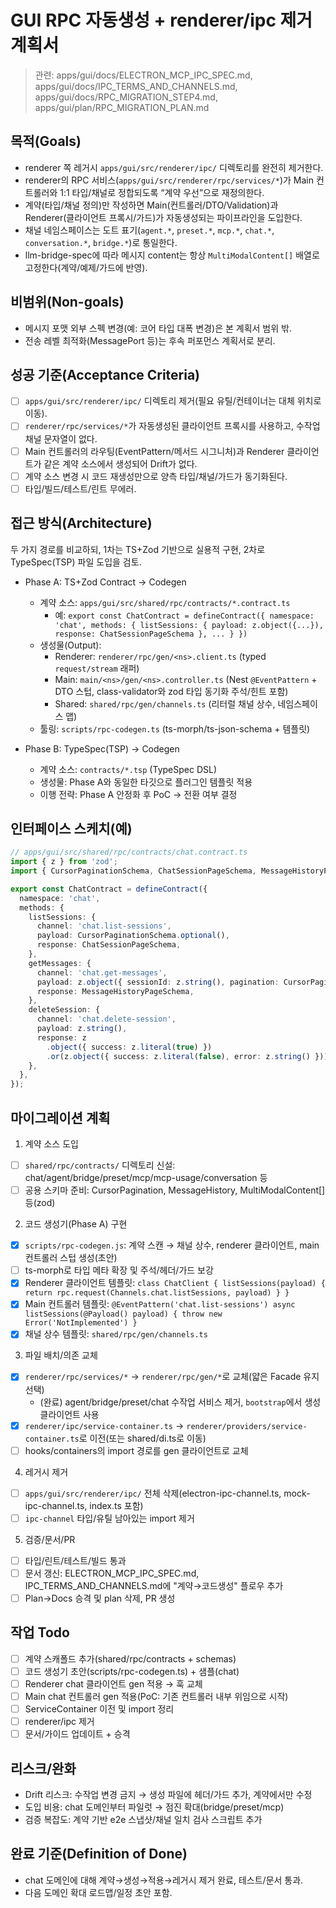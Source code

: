 # GUI RPC 자동생성 + renderer/ipc 제거 계획서

> 관련: apps/gui/docs/ELECTRON_MCP_IPC_SPEC.md, apps/gui/docs/IPC_TERMS_AND_CHANNELS.md, apps/gui/docs/RPC_MIGRATION_STEP4.md, apps/gui/plan/RPC_MIGRATION_PLAN.md

## 목적(Goals)

- renderer 쪽 레거시 `apps/gui/src/renderer/ipc/` 디렉토리를 완전히 제거한다.
- renderer의 RPC 서비스(`apps/gui/src/renderer/rpc/services/*`)가 Main 컨트롤러와 1:1 타입/채널로 정합되도록 “계약 우선”으로 재정의한다.
- 계약(타입/채널 정의)만 작성하면 Main(컨트롤러/DTO/Validation)과 Renderer(클라이언트 프록시/가드)가 자동생성되는 파이프라인을 도입한다.
- 채널 네임스페이스는 도트 표기(`agent.*`, `preset.*`, `mcp.*`, `chat.*`, `conversation.*`, `bridge.*`)로 통일한다.
- llm-bridge-spec에 따라 메시지 content는 항상 `MultiModalContent[]` 배열로 고정한다(계약/예제/가드에 반영).

## 비범위(Non-goals)

- 메시지 포맷 외부 스펙 변경(예: 코어 타입 대폭 변경)은 본 계획서 범위 밖.
- 전송 레벨 최적화(MessagePort 등)는 후속 퍼포먼스 계획서로 분리.

## 성공 기준(Acceptance Criteria)

- [ ] `apps/gui/src/renderer/ipc/` 디렉토리 제거(필요 유틸/컨테이너는 대체 위치로 이동).
- [ ] `renderer/rpc/services/*`가 자동생성된 클라이언트 프록시를 사용하고, 수작업 채널 문자열이 없다.
- [ ] Main 컨트롤러의 라우팅(EventPattern/메서드 시그니처)과 Renderer 클라이언트가 같은 계약 소스에서 생성되어 Drift가 없다.
- [ ] 계약 소스 변경 시 코드 재생성만으로 양측 타입/채널/가드가 동기화된다.
- [ ] 타입/빌드/테스트/린트 무에러.

## 접근 방식(Architecture)

두 가지 경로를 비교하되, 1차는 TS+Zod 기반으로 실용적 구현, 2차로 TypeSpec(TSP) 파일 도입을 검토.

- Phase A: TS+Zod Contract → Codegen
  - 계약 소스: `apps/gui/src/shared/rpc/contracts/*.contract.ts`
    - 예: `export const ChatContract = defineContract({ namespace: 'chat', methods: { listSessions: { payload: z.object({...}), response: ChatSessionPageSchema }, ... } })`
  - 생성물(Output):
    - Renderer: `renderer/rpc/gen/<ns>.client.ts` (typed `request/stream` 래퍼)
    - Main: `main/<ns>/gen/<ns>.controller.ts` (Nest `@EventPattern` + DTO 스텁, class-validator와 zod 타입 동기화 주석/힌트 포함)
    - Shared: `shared/rpc/gen/channels.ts` (리터럴 채널 상수, 네임스페이스 맵)
  - 툴링: `scripts/rpc-codegen.ts` (ts-morph/ts-json-schema + 템플릿)

- Phase B: TypeSpec(TSP) → Codegen
  - 계약 소스: `contracts/*.tsp` (TypeSpec DSL)
  - 생성물: Phase A와 동일한 타깃으로 플러그인 템플릿 적용
  - 이행 전략: Phase A 안정화 후 PoC → 전환 여부 결정

## 인터페이스 스케치(예)

```ts
// apps/gui/src/shared/rpc/contracts/chat.contract.ts
import { z } from 'zod';
import { CursorPaginationSchema, ChatSessionPageSchema, MessageHistoryPageSchema } from './schemas';

export const ChatContract = defineContract({
  namespace: 'chat',
  methods: {
    listSessions: {
      channel: 'chat.list-sessions',
      payload: CursorPaginationSchema.optional(),
      response: ChatSessionPageSchema,
    },
    getMessages: {
      channel: 'chat.get-messages',
      payload: z.object({ sessionId: z.string(), pagination: CursorPaginationSchema.optional() }),
      response: MessageHistoryPageSchema,
    },
    deleteSession: {
      channel: 'chat.delete-session',
      payload: z.string(),
      response: z
        .object({ success: z.literal(true) })
        .or(z.object({ success: z.literal(false), error: z.string() })),
    },
  },
});
```

## 마이그레이션 계획

1. 계약 소스 도입

- [ ] `shared/rpc/contracts/` 디렉토리 신설: chat/agent/bridge/preset/mcp/mcp-usage/conversation 등
- [ ] 공용 스키마 준비: CursorPagination, MessageHistory, MultiModalContent[] 등(zod)

2. 코드 생성기(Phase A) 구현

- [x] `scripts/rpc-codegen.js`: 계약 스캔 → 채널 상수, renderer 클라이언트, main 컨트롤러 스텁 생성(초안)
- [ ] ts-morph로 타입 메타 확장 및 주석/헤더/가드 보강
- [x] Renderer 클라이언트 템플릿: `class ChatClient { listSessions(payload) { return rpc.request(Channels.chat.listSessions, payload) } }`
- [x] Main 컨트롤러 템플릿: `@EventPattern('chat.list-sessions') async listSessions(@Payload() payload) { throw new Error('NotImplemented') }`
- [x] 채널 상수 템플릿: `shared/rpc/gen/channels.ts`

3. 파일 배치/의존 교체

- [x] `renderer/rpc/services/*` → `renderer/rpc/gen/*`로 교체(얇은 Facade 유지 선택)
  - (완료) agent/bridge/preset/chat 수작업 서비스 제거, `bootstrap`에서 생성 클라이언트 사용
- [x] `renderer/ipc/service-container.ts` → `renderer/providers/service-container.ts`로 이전(또는 shared/di.ts로 이동)
- [ ] hooks/containers의 import 경로를 gen 클라이언트로 교체

4. 레거시 제거

- [ ] `apps/gui/src/renderer/ipc/` 전체 삭제(electron-ipc-channel.ts, mock-ipc-channel.ts, index.ts 포함)
- [ ] `ipc-channel` 타입/유틸 남아있는 import 제거

5. 검증/문서/PR

- [ ] 타입/린트/테스트/빌드 통과
- [ ] 문서 갱신: ELECTRON_MCP_IPC_SPEC.md, IPC_TERMS_AND_CHANNELS.md에 "계약→코드생성" 플로우 추가
- [ ] Plan→Docs 승격 및 plan 삭제, PR 생성

## 작업 Todo

- [ ] 계약 스캐폴드 추가(shared/rpc/contracts + schemas)
- [ ] 코드 생성기 초안(scripts/rpc-codegen.ts) + 샘플(chat)
- [ ] Renderer chat 클라이언트 gen 적용 → 훅 교체
- [ ] Main chat 컨트롤러 gen 적용(PoC: 기존 컨트롤러 내부 위임으로 시작)
- [ ] ServiceContainer 이전 및 import 정리
- [ ] renderer/ipc 제거
- [ ] 문서/가이드 업데이트 + 승격

## 리스크/완화

- Drift 리스크: 수작업 변경 금지 → 생성 파일에 헤더/가드 추가, 계약에서만 수정
- 도입 비용: chat 도메인부터 파일럿 → 점진 확대(bridge/preset/mcp)
- 검증 복잡도: 계약 기반 e2e 스냅샷/채널 일치 검사 스크립트 추가

## 완료 기준(Definition of Done)

- chat 도메인에 대해 계약→생성→적용→레거시 제거 완료, 테스트/문서 통과.
- 다음 도메인 확대 로드맵/일정 초안 포함.
